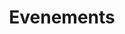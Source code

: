 ---
sidebar_position: 1
title: Evenements
description: Comment utiliser les évenements avec Minecraft Forge ?
tags: [events]
---